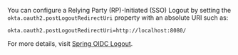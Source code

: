 You can configure a Relying Party (RP)-Initiated (SSO) Logout by setting the `okta.oauth2.postLogoutRedirectUri` property with an absolute URI such as:

```properties
okta.oauth2.postLogoutRedirectUri=http://localhost:8080/
```

For more details, visit [Spring OIDC Logout](https://developer.okta.com/blog/2020/03/27/spring-oidc-logout-options).
